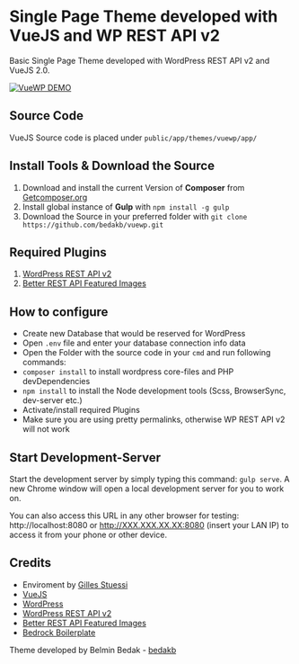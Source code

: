 # Single Page Theme developed with VueJS and WP REST API v2

Basic Single Page Theme developed with WordPress REST API v2 and VueJS 2.0.

[![VueWP DEMO](https://s23.postimg.org/xie7cj9rv/vimeo_thumb.png)](https://vimeo.com/204961514 "See small VueWP Demo")

## Source Code

VueJS Source code is placed under `public/app/themes/vuewp/app/`

## Install Tools & Download the Source

1. Download and install the current Version of **Composer** from [Getcomposer.org](https://getcomposer.org/)
2. Install global instance of **Gulp** with `npm install -g gulp`
3. Download the Source in your preferred folder with `git clone https://github.com/bedakb/vuewp.git`

## Required Plugins

1. [WordPress REST API v2](https://wordpress.org/plugins/rest-api/)
2. [Better REST API Featured Images](https://wordpress.org/plugins/better-rest-api-featured-images/)

## How to configure

- Create new Database that would be reserved for WordPress
- Open `.env` file and enter your database connection info data
- Open the Folder with the source code in your `cmd` and run following commands:
- `composer install` to install wordpress core-files and PHP devDependencies
- `npm install` to install the Node development tools (Scss, BrowserSync, dev-server etc.)
- Activate/install required Plugins
- Make sure you are using pretty permalinks, otherwise WP REST API v2 will not work

## Start Development-Server

Start the development server by simply typing this command: `gulp serve`. A new Chrome window will open a local development server for you to work on.

You can also access this URL in any other browser for testing: http://localhost:8080 or http://XXX.XXX.XX.XX:8080 (insert your LAN IP) to access it from your phone or other device.

## Credits

* Enviroment by [Gilles Stuessi](https://github.com/gillesstuessi)
* [VueJS](https://vuejs.org/) 
* [WordPress](https://wordpress.org)
* [WordPress REST API v2](https://wordpress.org/plugins/rest-api/)
* [Better REST API Featured Images](https://wordpress.org/plugins/better-rest-api-featured-images/)
* [Bedrock Boilerplate](https://roots.io/bedrock/)

Theme developed by Belmin Bedak - [bedakb](https://github.com/bedakb)
